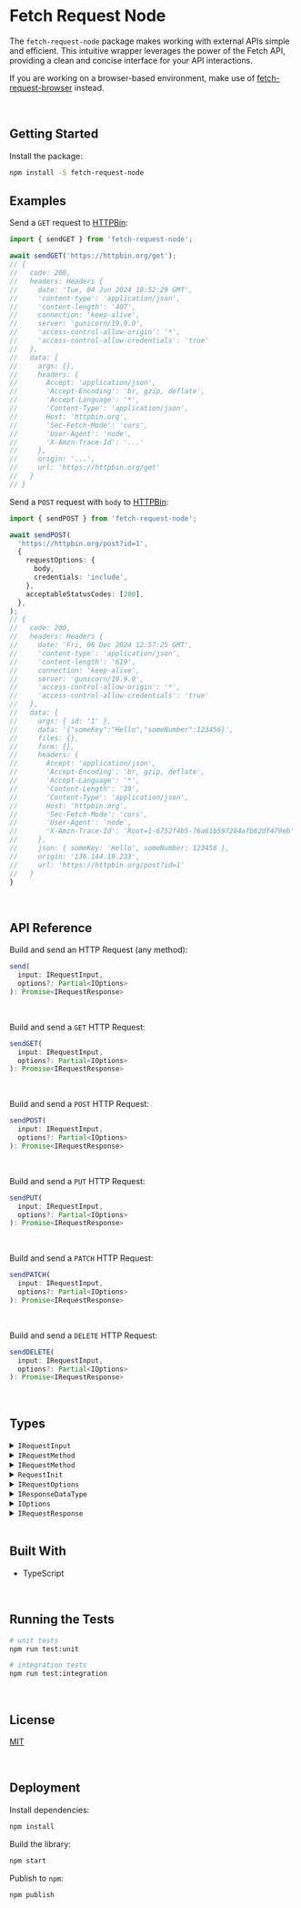 # Fetch Request Node

The `fetch-request-node` package makes working with external APIs simple and efficient. This intuitive wrapper leverages the power of the Fetch API, providing a clean and concise interface for your API interactions.

If you are working on a browser-based environment, make use of [fetch-request-browser](https://github.com/jesusgraterol/fetch-request-browser) instead.



<br />

## Getting Started

Install the package:
```bash
npm install -S fetch-request-node
```

## Examples

Send a `GET` request to [HTTPBin](https://httpbin.org/):

```typescript
import { sendGET } from 'fetch-request-node';

await sendGET('https://httpbin.org/get');
// {
//   code: 200,
//   headers: Headers {
//     date: 'Tue, 04 Jun 2024 18:52:29 GMT',
//     'content-type': 'application/json',
//     'content-length': '407',
//     connection: 'keep-alive',
//     server: 'gunicorn/19.9.0',
//     'access-control-allow-origin': '*',
//     'access-control-allow-credentials': 'true'
//   },
//   data: {
//     args: {},
//     headers: {
//       Accept: 'application/json',
//       'Accept-Encoding': 'br, gzip, deflate',
//       'Accept-Language': '*',
//       'Content-Type': 'application/json',
//       Host: 'httpbin.org',
//       'Sec-Fetch-Mode': 'cors',
//       'User-Agent': 'node',
//       'X-Amzn-Trace-Id': '...'
//     },
//     origin: '...',
//     url: 'https://httpbin.org/get'
//   }
// }
```

Send a `POST` request with `body` to [HTTPBin](https://httpbin.org/):

```typescript
import { sendPOST } from 'fetch-request-node';

await sendPOST(
  'https://httpbin.org/post?id=1',
  {
    requestOptions: { 
      body, 
      credentials: 'include',
    },
    acceptableStatusCodes: [200],
  },
);
// {
//   code: 200,
//   headers: Headers {
//     date: 'Fri, 06 Dec 2024 12:57:25 GMT',
//     'content-type': 'application/json',
//     'content-length': '619',
//     connection: 'keep-alive',
//     server: 'gunicorn/19.9.0',
//     'access-control-allow-origin': '*',
//     'access-control-allow-credentials': 'true'
//   },
//   data: {
//     args: { id: '1' },
//     data: '{"someKey":"Hello","someNumber":123456}',
//     files: {},
//     form: {},
//     headers: {
//       Accept: 'application/json',
//       'Accept-Encoding': 'br, gzip, deflate',
//       'Accept-Language': '*',
//       'Content-Length': '39',
//       'Content-Type': 'application/json',
//       Host: 'httpbin.org',
//       'Sec-Fetch-Mode': 'cors',
//       'User-Agent': 'node',
//       'X-Amzn-Trace-Id': 'Root=1-6752f4b5-76a61b597284afb62df479eb'
//     },
//     json: { someKey: 'Hello', someNumber: 123456 },
//     origin: '136.144.19.233',
//     url: 'https://httpbin.org/post?id=1'
//   }
}
```





<br/>

## API Reference

Build and send an HTTP Request (any method):

```typescript
send(
  input: IRequestInput, 
  options?: Partial<IOptions>
): Promise<IRequestResponse>
```

<br />

Build and send a `GET` HTTP Request:
```typescript
sendGET(
  input: IRequestInput,
  options?: Partial<IOptions>
): Promise<IRequestResponse>
```

<br />

Build and send a `POST` HTTP Request:
```typescript
sendPOST(
  input: IRequestInput,
  options?: Partial<IOptions>
): Promise<IRequestResponse>
```

<br />

Build and send a `PUT` HTTP Request:
```typescript
sendPUT(
  input: IRequestInput,
  options?: Partial<IOptions>
): Promise<IRequestResponse>
```

<br />

Build and send a `PATCH` HTTP Request:
```typescript
sendPATCH(
  input: IRequestInput,
  options?: Partial<IOptions>
): Promise<IRequestResponse>
```

<br />

Build and send a `DELETE` HTTP Request:
```typescript
sendDELETE(
  input: IRequestInput,
  options?: Partial<IOptions>
): Promise<IRequestResponse>
```



<br />

## Types

<details>
  <summary><code>IRequestInput</code></summary>
  
  The URL of the request's target.
  ```typescript
  type IRequestInput = string | URL;
  ```
</details>

<details>
  <summary><code>IRequestMethod</code></summary>
  
  The HTTP Methods supported by this library. To make use of a different one, pass the method name directly in the request options.
  ```typescript
  type IRequestMethod = 'GET' | 'POST' | 'PUT' | 'PATCH' | 'DELETE';
  ```
</details>

<details>
  <summary><code>IRequestMethod</code></summary>
  
  The HTTP Methods supported by this library. To make use of a different one, pass the method name directly in the request options.
  ```typescript
  type IRequestMethod = 'GET' | 'POST' | 'PUT' | 'PATCH' | 'DELETE';
  ```
</details>

<details>
  <summary><code>RequestInit</code></summary>
  
  The [`RequestInit`](https://developer.mozilla.org/en-US/docs/Web/API/RequestInit) dictionary of the Fetch API represents the set of options that can be used to configure a fetch request.
  ```typescript
  interface RequestInit {
    /** A BodyInit object or null to set request's body. */
    body?: BodyInit | null;
    /** A string indicating how the request will interact with the browser's cache to set request's cache. */
    cache?: RequestCache;
    /** A string indicating whether credentials will be sent with the request always, never, or only when sent to a same-origin URL. Sets request's credentials. */
    credentials?: RequestCredentials;
    /** A Headers object, an object literal, or an array of two-item arrays to set request's headers. */
    headers?: HeadersInit;
    /** A cryptographic hash of the resource to be fetched by request. Sets request's integrity. */
    integrity?: string;
    /** A boolean to set request's keepalive. */
    keepalive?: boolean;
    /** A string to set request's method. */
    method?: string;
    /** A string to indicate whether the request will use CORS, or will be restricted to same-origin URLs. Sets request's mode. */
    mode?: RequestMode;
    priority?: RequestPriority;
    /** A string indicating whether request follows redirects, results in an error upon encountering a redirect, or returns the redirect (in an opaque fashion). Sets request's redirect. */
    redirect?: RequestRedirect;
    /** A string whose value is a same-origin URL, "about:client", or the empty string, to set request's referrer. */
    referrer?: string;
    /** A referrer policy to set request's referrerPolicy. */
    referrerPolicy?: ReferrerPolicy;
    /** An AbortSignal to set request's signal. */
    signal?: AbortSignal | null;
    /** Can only be null. Used to disassociate request from any Window. */
    window?: null;
  }
  ```
</details>

<details>
  <summary><code>IRequestOptions</code></summary>
  
  The options that can be applied when sending a Fetch Request.
  IMPORTANT: the reason RequestInit is extended is because in the original type, the body property does not accept plain objects. Even though this makes sense,  utilities so the Request's body is always instantiated with a string.
  ```typescript
  interface IRequestOptions extends RequestInit {
    method: IRequestMethod; // this lib only makes use of these methods
    body: any;
  }
  ```
</details>

<details>
  <summary><code>IResponseDataType</code></summary>
  
  The type of data that will be extracted from the HTTP Response body.
  ```typescript
  type IResponseDataType = 'arrayBuffer' | 'blob' | 'formData' | 'json' | 'text';
  ```
</details>

<details>
  <summary><code>IOptions</code></summary>
  
  The options object that can be passed and used for any request.
  ```typescript
  interface IOptions {
    // the options that will be used to build the request
    requestOptions?: Partial<IRequestOptions>;

    // the expected data type that should be extracted from the response
    responseDataType: IResponseDataType;

    /**
     * Response Status Codes
     * The request's response can be validated by providing a list of acceptable codes or a range
     * object. Keep in mind that if the acceptableStatusCodes array is provided, it will only perform
     * that validation and ignore the acceptableStatusCodesRange.
     */

    // the list of status codes that won't throw an error
    acceptableStatusCodes?: number[];

    // the range of codes that are considered to be acceptable. Defaults to: { min: 200, max: 299 }
    acceptableStatusCodesRange: { min: number, max: number };

    // if enabled, it will not validate the status code from the response object
    skipStatusCodeValidation: boolean;
  }
  ```
</details>

<details>
  <summary><code>IRequestResponse</code></summary>
  
  The object containing the result of the Request.
  ```typescript
  interface IRequestResponse {
    // the HTTP status code extracted from the Response
    code: number;

    // the Response's Headers. Useful as some service providers attach important info in the headers
    headers: Headers;

    // the data extracted from the Response Instance
    data: any;
  }
  ```
</details>





<br />

## Built With

- TypeScript




<br />

## Running the Tests

```bash
# unit tests
npm run test:unit

# integration tests
npm run test:integration
```





<br />

## License

[MIT](https://choosealicense.com/licenses/mit/)





<br />

## Deployment

Install dependencies:
```bash
npm install
```


Build the library:
```bash
npm start
```


Publish to `npm`:
```bash
npm publish
```